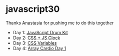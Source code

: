 # javascript30

Thanks [Anastasia](https://github.com/AnastasiaVays) for pushing me to do this together 

* Day 1: [JavaScript Drum Kit](https://www.buihdk.com/javascript30/javascript-drum-kit/index.html)
* Day 2: [CSS + JS Clock](https://www.buihdk.com/javascript30/js-and-css-clock/index.html)
* Day 3: [CSS Variables](https://www.buihdk.com/javascript30/css-variables/index.html)
* Day 4: [Array Cardio Day 1](https://www.buihdk.com/javascript30/array-cardio-day-1/index.html)